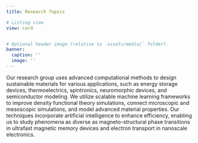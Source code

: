 ```yaml
---
title: Research Topics

# Listing view
view: card


# Optional header image (relative to `assets/media/` folder).
banner:
  caption: ''
  image: ''
---
```


Our research group uses advanced computational methods to design sustainable materials for various applications, such as energy storage devices, thermoelectrics, spintronics, neuromorphic devices, and semiconductor modeling. We utilize scalable machine learning frameworks to improve density functional theory simulations, connect microscopic and mesoscopic simulations, and model advanced material properties. Our techniques incorporate artificial intelligence to enhance efficiency, enabling us to study phenomena as diverse as magneto-structural phase transitions in ultrafast magnetic memory devices and electron transport in nanoscale electronics.
<br>
<br>